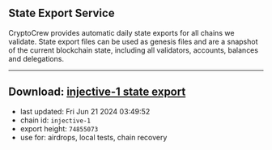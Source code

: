 ## State Export Service
CryptoCrew provides automatic daily state exports for all chains we validate. State export files can be used as genesis files and are a snapshot of the current blockchain state, including all validators, accounts, balances and delegations.

---
**Download: [injective-1 state export](https://dl-eu2.ccvalidators.com/SERVICE/injective/injective-1_export_74855073.json)**
---

- last updated: Fri Jun 21 2024 03:49:52
- chain id: `injective-1`
- export height: `74855073`
- use for: airdrops, local tests, chain recovery
